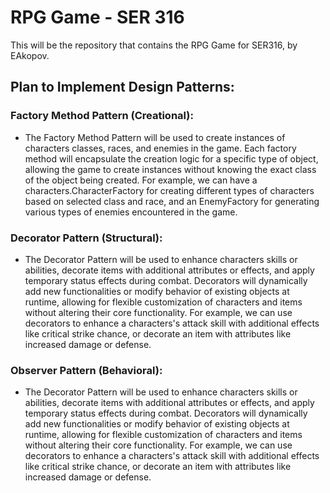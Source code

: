 # RPG Game - SER 316
This will be the repository that contains the RPG Game for SER316, by EAkopov.

## Plan to Implement Design Patterns:

### Factory Method Pattern (Creational):
- The Factory Method Pattern will be used to create instances of characters classes, races, and enemies in the game. Each factory method will encapsulate the creation logic for a specific type of object, allowing the game to create instances without knowing the exact class of the object being created. For example, we can have a characters.CharacterFactory for creating different types of characters based on selected class and race, and an EnemyFactory for generating various types of enemies encountered in the game.

### Decorator Pattern (Structural):
- The Decorator Pattern will be used to enhance characters skills or abilities, decorate items with additional attributes or effects, and apply temporary status effects during combat. Decorators will dynamically add new functionalities or modify behavior of existing objects at runtime, allowing for flexible customization of characters and items without altering their core functionality. For example, we can use decorators to enhance a characters's attack skill with additional effects like critical strike chance, or decorate an item with attributes like increased damage or defense.

### Observer Pattern (Behavioral):
- The Decorator Pattern will be used to enhance characters skills or abilities, decorate items with additional attributes or effects, and apply temporary status effects during combat. Decorators will dynamically add new functionalities or modify behavior of existing objects at runtime, allowing for flexible customization of characters and items without altering their core functionality. For example, we can use decorators to enhance a characters's attack skill with additional effects like critical strike chance, or decorate an item with attributes like increased damage or defense.
